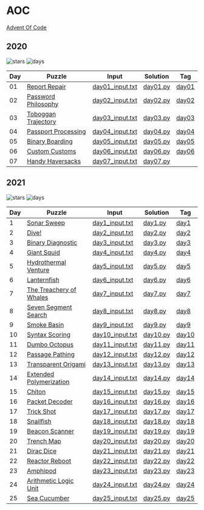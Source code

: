 # AOC

[Advent Of Code](https://adventofcode.com/)

## 2020

![stars](https://img.shields.io/badge/stars%20-12-yellow)
![days](https://img.shields.io/badge/days%20completed-6-red)

| Day | Puzzle                                                                         | Input                                                                                  | Solution                                                                 | Tag                                                        |
| --- | ------------------------------------------------------------------------------ | -------------------------------------------------------------------------------------- | ------------------------------------------------------------------------ | ---------------------------------------------------------- |
| 01  | [Report Repair](https://github.com/mukundv/aoc/blob/main/day01/day01.md)       | [day01_input.txt](https://github.com/mukundv/aoc/blob/main/2020/day01/day01_input.txt) | [day01.py](https://github.com/mukundv/aoc/blob/main/2020/day01/day01.py) | [day01](https://github.com/mukundv/aoc/releases/tag/day01) |
| 02  | [Password Philosophy](https://github.com/mukundv/aoc/blob/main/day02/day02.md) | [day02_input.txt](https://github.com/mukundv/aoc/blob/main/2020/day02/day02_input.txt) | [day02.py](https://github.com/mukundv/aoc/blob/main/2020/day02/day02.py) | [day02](https://github.com/mukundv/aoc/releases/tag/day02) |
| 03  | [Toboggan Trajectory](https://github.com/mukundv/aoc/blob/main/day03/day03.md) | [day03_input.txt](https://github.com/mukundv/aoc/blob/main/2020/day03/day03_input.txt) | [day03.py](https://github.com/mukundv/aoc/blob/main/2020/day03/day03.py) | [day03](https://github.com/mukundv/aoc/releases/tag/day03) |
| 04  | [Passport Processing](https://github.com/mukundv/aoc/blob/main/day04/day04.md) | [day04_input.txt](https://github.com/mukundv/aoc/blob/main/2020/day04/day04_input.txt) | [day04.py](https://github.com/mukundv/aoc/blob/main/2020/day04/day04.py) | [day04](https://github.com/mukundv/aoc/releases/tag/day04) |
| 05  | [Binary Boarding](https://github.com/mukundv/aoc/blob/main/day05/day05.md)     | [day05_input.txt](https://github.com/mukundv/aoc/blob/main/2020/day05/day05_input.txt) | [day05.py](https://github.com/mukundv/aoc/blob/main/2020/day05/day05.py) | [day05](https://github.com/mukundv/aoc/releases/tag/day05) |
| 06  | [Custom Customs](https://github.com/mukundv/aoc/blob/main/day06/day06.md)      | [day06_input.txt](https://github.com/mukundv/aoc/blob/main/2020/day06/day06_input.txt) | [day06.py](https://github.com/mukundv/aoc/blob/main/2020/day06/day06.py) | [day06](https://github.com/mukundv/aoc/releases/tag/day06) |
| 07  | [Handy Haversacks](https://github.com/mukundv/aoc/blob/main/day07/day07.md)    | [day07_input.txt](https://github.com/mukundv/aoc/blob/main/2020/day07/day07_input.txt) | [day07.py](https://github.com/mukundv/aoc/blob/main/2020/day07/day07.py) |

## 2021

![stars](https://img.shields.io/badge/stars%20-50-yellow)
![days](https://img.shields.io/badge/days%20completed-25-red)

| Day | Puzzle                                                                                   | Input                                                                                   | Solution                                                                  | Tag                                                            |
| --- | ---------------------------------------------------------------------------------------- | --------------------------------------------------------------------------------------- | ------------------------------------------------------------------------- | -------------------------------------------------------------- |
| 1   | [Sonar Sweep](https://github.com/mukundv/AOC2021/blob/master/day1/day1.md)               | [day1_input.txt](https://github.com/mukundv/AOC2021/blob/master/day1/day1_input.txt)    | [day1.py](https://github.com/mukundv/AOC2021/blob/master/day1/day1.py)    | [day1](https://github.com/mukundv/AOC2021/releases/tag/day1)   |
| 2   | [Dive!](https://github.com/mukundv/AOC2021/blob/master/day2/day2.md)                     | [day2_input.txt](https://github.com/mukundv/AOC2021/blob/master/day2/day2_input.txt)    | [day2.py](https://github.com/mukundv/AOC2021/blob/master/day2/day2.py)    | [day2](https://github.com/mukundv/AOC2021/releases/tag/day2)   |
| 3   | [Binary Diagnostic](https://github.com/mukundv/AOC2021/blob/master/day3/day3.md)         | [day3_input.txt](https://github.com/mukundv/AOC2021/blob/master/day3/day3_input.txt)    | [day3.py](https://github.com/mukundv/AOC2021/blob/master/day3/day3.py)    | [day3](https://github.com/mukundv/AOC2021/releases/tag/day3)   |
| 4   | [Giant Squid](https://github.com/mukundv/AOC2021/blob/master/day4/day4.md)               | [day4_input.txt](https://github.com/mukundv/AOC2021/blob/master/day4/day4_input.txt)    | [day4.py](https://github.com/mukundv/AOC2021/blob/master/day4/day4.py)    | [day4](https://github.com/mukundv/AOC2021/releases/tag/day4)   |
| 5   | [Hydrothermal Venture](https://github.com/mukundv/AOC2021/blob/master/day5/day5.md)      | [day5_input.txt](https://github.com/mukundv/AOC2021/blob/master/day5/day5_input.txt)    | [day5.py](https://github.com/mukundv/AOC2021/blob/master/day5/day5.py)    | [day5](https://github.com/mukundv/AOC2021/releases/tag/day5)   |
| 6   | [Lanternfish](https://github.com/mukundv/AOC2021/blob/master/day6/day6.md)               | [day6_input.txt](https://github.com/mukundv/AOC2021/blob/master/day6/day6_input.txt)    | [day6.py](https://github.com/mukundv/AOC2021/blob/master/day6/day6.py)    | [day6](https://github.com/mukundv/AOC2021/releases/tag/day6)   |
| 7   | [The Treachery of Whales](https://github.com/mukundv/AOC2021/blob/master/day7/day7.md)   | [day7_input.txt](https://github.com/mukundv/AOC2021/blob/master/day7/day7_input.txt)    | [day7.py](https://github.com/mukundv/AOC2021/blob/master/day7/day7.py)    | [day7](https://github.com/mukundv/AOC2021/releases/tag/day7)   |
| 8   | [Seven Segment Search](https://github.com/mukundv/AOC2021/blob/master/day8/day8.md)      | [day8_input.txt](https://github.com/mukundv/AOC2021/blob/master/day8/day8_input.txt)    | [day8.py](https://github.com/mukundv/AOC2021/blob/master/day8/day8.py)    | [day8](https://github.com/mukundv/AOC2021/releases/tag/day8)   |
| 9   | [Smoke Basin](https://github.com/mukundv/AOC2021/blob/master/day9/day9.md)               | [day9_input.txt](https://github.com/mukundv/AOC2021/blob/master/day9/day9_input.txt)    | [day9.py](https://github.com/mukundv/AOC2021/blob/master/day9/day9.py)    | [day9](https://github.com/mukundv/AOC2021/releases/tag/day9)   |
| 10  | [Syntax Scoring](https://github.com/mukundv/AOC2021/blob/master/day10/day10.md)          | [day10_input.txt](https://github.com/mukundv/AOC2021/blob/master/day10/day10_input.txt) | [day10.py](https://github.com/mukundv/AOC2021/blob/master/day10/day10.py) | [day10](https://github.com/mukundv/AOC2021/releases/tag/day10) |
| 11  | [Dumbo Octopus](https://github.com/mukundv/AOC2021/blob/master/day11/day11.md)           | [day11_input.txt](https://github.com/mukundv/AOC2021/blob/master/day11/day11_input.txt) | [day11.py](https://github.com/mukundv/AOC2021/blob/master/day11/day11.py) | [day11](https://github.com/mukundv/AOC2021/releases/tag/day11) |
| 12  | [Passage Pathing](https://github.com/mukundv/AOC2021/blob/master/day12/day12.md)         | [day12_input.txt](https://github.com/mukundv/AOC2021/blob/master/day12/day12_input.txt) | [day12.py](https://github.com/mukundv/AOC2021/blob/master/day12/day12.py) | [day12](https://github.com/mukundv/AOC2021/releases/tag/day12) |
| 13  | [Transparent Origami](https://github.com/mukundv/AOC2021/blob/master/day13/day13.md)     | [day13_input.txt](https://github.com/mukundv/AOC2021/blob/master/day13/day13_input.txt) | [day13.py](https://github.com/mukundv/AOC2021/blob/master/day13/day13.py) | [day13](https://github.com/mukundv/AOC2021/releases/tag/day13) |
| 14  | [Extended Polymerization](https://github.com/mukundv/AOC2021/blob/master/day14/day14.md) | [day14_input.txt](https://github.com/mukundv/AOC2021/blob/master/day14/day14_input.txt) | [day14.py](https://github.com/mukundv/AOC2021/blob/master/day14/day14.py) | [day14](https://github.com/mukundv/AOC2021/releases/tag/day14) |
| 15  | [Chiton](https://github.com/mukundv/AOC2021/blob/master/day15/day15.md)                  | [day15_input.txt](https://github.com/mukundv/AOC2021/blob/master/day15/day15_input.txt) | [day15.py](https://github.com/mukundv/AOC2021/blob/master/day15/day15.py) | [day15](https://github.com/mukundv/AOC2021/releases/tag/day15) |
| 16  | [Packet Decoder](https://github.com/mukundv/AOC2021/blob/master/day16/day16.md)          | [day16_input.txt](https://github.com/mukundv/AOC2021/blob/master/day16/day16_input.txt) | [day16.py](https://github.com/mukundv/AOC2021/blob/master/day16/day16.py) | [day16](https://github.com/mukundv/AOC2021/releases/tag/day16) |
| 17  | [Trick Shot](https://github.com/mukundv/AOC2021/blob/master/day17/day17.md)              | [day17_input.txt](https://github.com/mukundv/AOC2021/blob/master/day17/day17_input.txt) | [day17.py](https://github.com/mukundv/AOC2021/blob/master/day17/day17.py) | [day17](https://github.com/mukundv/AOC2021/releases/tag/day17) |
| 18  | [Snailfish](https://github.com/mukundv/AOC2021/blob/master/day18/day18.md)               | [day18_input.txt](https://github.com/mukundv/AOC2021/blob/master/day18/day18_input.txt) | [day18.py](https://github.com/mukundv/AOC2021/blob/master/day18/day18.py) | [day18](https://github.com/mukundv/AOC2021/releases/tag/day18) |
| 19  | [Beacon Scanner](https://github.com/mukundv/AOC2021/blob/master/day19/day19.md)          | [day19_input.txt](https://github.com/mukundv/AOC2021/blob/master/day19/day19_input.txt) | [day19.py](https://github.com/mukundv/AOC2021/blob/master/day19/day19.py) | [day19](https://github.com/mukundv/AOC2021/releases/tag/day19) |
| 20  | [Trench Map](https://github.com/mukundv/AOC2021/blob/master/day20/day20.md)              | [day20_input.txt](https://github.com/mukundv/AOC2021/blob/master/day20/day20_input.txt) | [day20.py](https://github.com/mukundv/AOC2021/blob/master/day20/day20.py) | [day20](https://github.com/mukundv/AOC2021/releases/tag/day20) |
| 21  | [Dirac Dice](https://github.com/mukundv/AOC2021/blob/master/day21/day21.md)              | [day21_input.txt](https://github.com/mukundv/AOC2021/blob/master/day21/day21_input.txt) | [day21.py](https://github.com/mukundv/AOC2021/blob/master/day21/day21.py) | [day21](https://github.com/mukundv/AOC2021/releases/tag/day21) |
| 22  | [Reactor Reboot](https://github.com/mukundv/AOC2021/blob/master/day22/day22.md)          | [day22_input.txt](https://github.com/mukundv/AOC2021/blob/master/day22/day22_input.txt) | [day22.py](https://github.com/mukundv/AOC2021/blob/master/day22/day22.py) | [day22](https://github.com/mukundv/AOC2021/releases/tag/day22) |
| 23  | [Amphipod](https://github.com/mukundv/AOC2021/blob/master/day23/day23.md)                | [day23_input.txt](https://github.com/mukundv/AOC2021/blob/master/day23/day23_input.txt) | [day23.py](https://github.com/mukundv/AOC2021/blob/master/day23/day23.py) | [day23](https://github.com/mukundv/AOC2021/releases/tag/day23) |
| 24  | [Arithmetic Logic Unit](https://github.com/mukundv/AOC2021/blob/master/day24/day24.md)   | [day24_input.txt](https://github.com/mukundv/AOC2021/blob/master/day24/day24_input.txt) | [day24.py](https://github.com/mukundv/AOC2021/blob/master/day24/day24.py) | [day24](https://github.com/mukundv/AOC2021/releases/tag/day24) |
| 25  | [Sea Cucumber](https://github.com/mukundv/AOC2021/blob/master/day25/day25.md)            | [day25_input.txt](https://github.com/mukundv/AOC2021/blob/master/day25/day25_input.txt) | [day25.py](https://github.com/mukundv/AOC2021/blob/master/day25/day25.py) | [day25](https://github.com/mukundv/AOC2021/releases/tag/day25) |